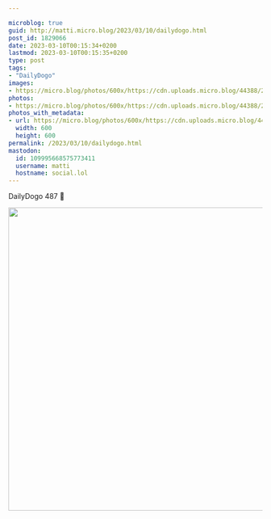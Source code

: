 ```yaml
---

microblog: true
guid: http://matti.micro.blog/2023/03/10/dailydogo.html
post_id: 1829066
date: 2023-03-10T00:15:34+0200
lastmod: 2023-03-10T00:15:35+0200
type: post
tags:
- "DailyDogo"
images:
- https://micro.blog/photos/600x/https://cdn.uploads.micro.blog/44388/2023/8bf5a3fc7a.jpg
photos:
- https://micro.blog/photos/600x/https://cdn.uploads.micro.blog/44388/2023/8bf5a3fc7a.jpg
photos_with_metadata:
- url: https://micro.blog/photos/600x/https://cdn.uploads.micro.blog/44388/2023/8bf5a3fc7a.jpg
  width: 600
  height: 600
permalink: /2023/03/10/dailydogo.html
mastodon:
  id: 109995668575773411
  username: matti
  hostname: social.lol
---
```

DailyDogo 487 🐶

<img src="/media/uploads/2023/8bf5a3fc7a.jpg" width="600" height="600" alt="" />
